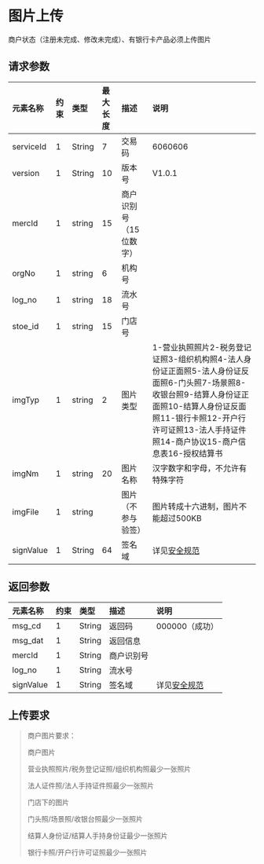 # 图片上传

商户状态（注册未完成、修改未完成）、有银行卡产品必须上传图片

## 请求参数

| **元素名称** | **约束** | **类型** | **最大长度** | **描述** | **说明** |
| :--- | :--- | :--- | :--- | :--- | :--- |
| serviceId | 1 | String | 7 | 交易码 | 6060606 |
| version | 1 | String | 10 | 版本号 | V1.0.1 |
| mercId | 1 | string | 15 | 商户识别号（15位数字） |  |
| orgNo | 1 | string | 6 | 机构号 |  |
| log\_no | 1 | string | 18 | 流水号 |  |
| stoe\_id | 1 | string | 15 | 门店号 |  |
| imgTyp | 1 | string | 2 | 图片类型 | 1-营业执照照片2-税务登记证照3-组织机构照4-法人身份证正面照5-法人身份证反面照6-门头照7-场景照8-收银台照9-结算人身份证正面照10-结算人身份证反面照11-银行卡照12-开户行许可证照13-法人手持证件照14-商户协议15-商户信息表16-授权结算书 |
| imgNm | 1 | string | 20 | 图片名称 | 汉字数字和字母，不允许有特殊字符 |
| imgFile | 1 | string |  | 图片（不参与验签） | 图片转成十六进制，图片不能超过500KB |
| signValue | 1 | String | 64 | 签名域 | 详见[安全规范](/mercRegist/safety-standard.md) |

## 返回参数

| **元素名称** | **约束** | **类型** | **描述** | **说明** |
| :--- | :--- | :--- | :--- | :--- |
| msg\_cd | 1 | String | 返回码 | 000000（成功） |
| msg\_dat | 1 | String | 返回信息 |  |
| mercId | 1 | String | 商户识别号 |  |
| log\_no | 1 | String | 流水号 |  |
| signValue | 1 | String | 签名域 | 详见[安全规范](/mercRegist/safety-standard.md) |

## 上传要求



> 商户图片要求：
>
> 商户图片
>
> 营业执照照片/税务登记证照/组织机构照最少一张照片
>
> 法人证件照/法人手持证件照最少一张照片
>
> 门店下的图片
>
> 门头照/场景照/收银台照最少一张照片
>
> 结算人身份证/结算人手持身份证最少一张照片
>
> 银行卡照/开户行许可证照最少一张照片



